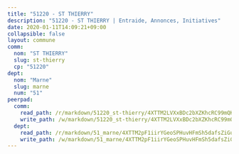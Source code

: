 ```yaml
---
title: "51220 - ST THIERRY"
description: "51220 - ST THIERRY | Entraide, Annonces, Initiatives"
date: 2020-01-11T14:09:21+09:00
collapsible: false
layout: commune
comm:
  nom: "ST THIERRY"
  slug: st-thierry
  cp: "51220"
dept:
  nom: "Marne"
  slug: marne
  num: "51"
peerpad:
  comm:
    read_path: /r/markdown/51220_st-thierry/4XTTM2LVXxBDc2bXZKhcRC99mQKjTrF8GF2VSXMdBvicUvkiM
    write_path: /w/markdown/51220_st-thierry/4XTTM2LVXxBDc2bXZKhcRC99mQKjTrF8GF2VSXMdBvicUvkiM-K3TgUj2FArEWwsFt3BVCepTcU29cxZEPkYNKxjoNYfaNtPS32YTuTbHjSxn1QTmCDbnb6nS5dmWPK6VjVaiK178NynRrNcfJGKbnjp7p6GjAGxTfDWXygPzBfaEKDk3sQvYRngyo
  dept:
    read_path: /r/markdown/51_marne/4XTTM2pF1iirYGeoSPHuvHFmSh5dafsZiGuDVqApNYr9W2doe
    write_path: /w/markdown/51_marne/4XTTM2pF1iirYGeoSPHuvHFmSh5dafsZiGuDVqApNYr9W2doe-K3TgV7EpXmd75L5pz6aUTALihWsFeiubyposyfPgz6DbQby3ZQF3gNXaGqeRVGevfRz46yND7Y8QkCv5VozWFj5shZbEokjWNQrdmmsAHCxzuLQj5kuinh4kCdsefHKLdp7xhUwa
---
```


